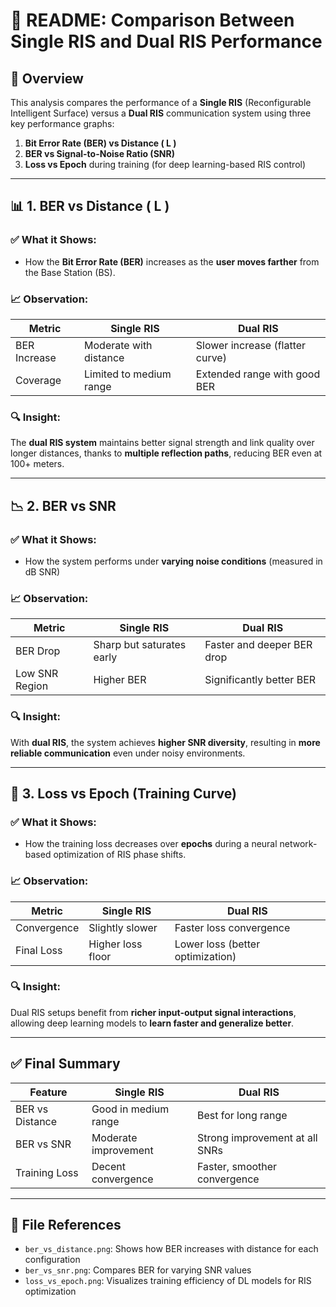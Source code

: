 
# 📄 README: Comparison Between Single RIS and Dual RIS Performance

## 📘 Overview
This analysis compares the performance of a **Single RIS** (Reconfigurable Intelligent Surface) versus a **Dual RIS** communication system using three key performance graphs:

1. **Bit Error Rate (BER) vs Distance \( L \)**  
2. **BER vs Signal-to-Noise Ratio (SNR)**  
3. **Loss vs Epoch** during training (for deep learning-based RIS control)

---

## 📊 1. BER vs Distance \( L \)

### ✅ What it Shows:
- How the **Bit Error Rate (BER)** increases as the **user moves farther** from the Base Station (BS).

### 📈 Observation:
| Metric        | Single RIS                    | Dual RIS                         |
|---------------|-------------------------------|----------------------------------|
| BER Increase  | Moderate with distance         | Slower increase (flatter curve)  |
| Coverage      | Limited to medium range        | Extended range with good BER     |

### 🔍 Insight:
The **dual RIS system** maintains better signal strength and link quality over longer distances, thanks to **multiple reflection paths**, reducing BER even at 100+ meters.

---

## 📉 2. BER vs SNR

### ✅ What it Shows:
- How the system performs under **varying noise conditions** (measured in dB SNR)

### 📈 Observation:
| Metric         | Single RIS                 | Dual RIS                         |
|----------------|----------------------------|----------------------------------|
| BER Drop       | Sharp but saturates early  | Faster and deeper BER drop       |
| Low SNR Region | Higher BER                 | Significantly better BER         |

### 🔍 Insight:
With **dual RIS**, the system achieves **higher SNR diversity**, resulting in **more reliable communication** even under noisy environments.

---

## 🧠 3. Loss vs Epoch (Training Curve)

### ✅ What it Shows:
- How the training loss decreases over **epochs** during a neural network-based optimization of RIS phase shifts.

### 📈 Observation:
| Metric       | Single RIS              | Dual RIS                       |
|--------------|-------------------------|--------------------------------|
| Convergence  | Slightly slower         | Faster loss convergence        |
| Final Loss   | Higher loss floor       | Lower loss (better optimization) |

### 🔍 Insight:
Dual RIS setups benefit from **richer input-output signal interactions**, allowing deep learning models to **learn faster and generalize better**.

---

## ✅ Final Summary

| Feature                  | Single RIS               | Dual RIS                         |
|--------------------------|--------------------------|----------------------------------|
| BER vs Distance          | Good in medium range     | Best for long range              |
| BER vs SNR               | Moderate improvement     | Strong improvement at all SNRs   |
| Training Loss            | Decent convergence       | Faster, smoother convergence     |

---

## 📂 File References
- `ber_vs_distance.png`: Shows how BER increases with distance for each configuration  
- `ber_vs_snr.png`: Compares BER for varying SNR values  
- `loss_vs_epoch.png`: Visualizes training efficiency of DL models for RIS optimization
